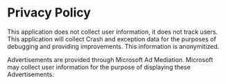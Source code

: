 # Privacy Policy

This application does not collect user information, it does not track users. This application will collect Crash and exception data for the purposes of debugging and providing improvements. This information is anonymitized.

Advertisements are provided through Microsoft Ad Mediation. Microsoft may collect user information for the purpose of displaying these Advertisements.

